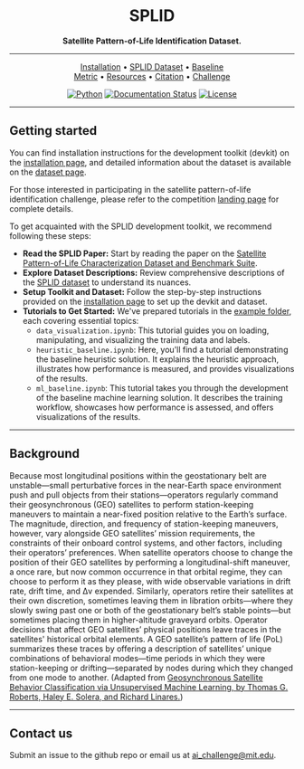 <div align="center">

# SPLID
**Satellite Pattern-of-Life Identification Dataset.**

______________________________________________________________________

<p align="center">
  <a href="https://splid-devkit.readthedocs.io/en/latest/installation.html">Installation</a> •
  <a href="https://splid-devkit.readthedocs.io/en/latest/dataset.html">SPLID Dataset</a> •
  <a href="https://splid-devkit.readthedocs.io/en/latest/baseline.html">Baseline</a> <br>
  <a href="https://splid-devkit.readthedocs.io/en/latest/metric.html">Metric</a> •
  <a href="https://splid-devkit.readthedocs.io/en/latest/resources.html">Resources</a> •
  <a href="https://splid-devkit.readthedocs.io/en/latest/cite.html">Citation</a> •
  <a href="https://eval.ai/web/challenges/challenge-page/XXXX/overview">Challenge</a>
</p>

[![Python](https://img.shields.io/badge/python-%20%203.11-blue.svg)]()
[![Documentation Status](https://readthedocs.org/projects/splid-devkit/badge/?version=latest)](https://splid-devkit.readthedocs.io/en/latest/?badge=latest)
[![License](https://img.shields.io/badge/license-MIT-blue.svg)]()

______________________________________________________________________
<div align="left">
  
## Getting started
You can find installation instructions for the development toolkit (devkit) on the [installation page](https://splid-devkit.readthedocs.io/en/latest/installation.html), and detailed information about the dataset is available on the [dataset page](https://splid-devkit.readthedocs.io/en/latest/dataset.html).

For those interested in participating in the satellite pattern-of-life identification challenge, please refer to the competition [landing page](https://eval.ai/web/challenges/challenge-page/XXXX/overview) for complete details.

To get acquainted with the SPLID development toolkit, we recommend following these steps:
- <b>Read the SPLID Paper:</b> Start by reading the paper on the [Satellite Pattern-of-Life Characterization Dataset and Benchmark Suite](https://www.researchgate.net/publication/374083350_AI_SSA_Challenge_Problem_Satellite_Pattern-of-Life_Characterization_Dataset_and_Benchmark_Suite).
- <b>Explore Dataset Descriptions:</b> Review comprehensive descriptions of the [SPLID dataset](https://splid-devkit.readthedocs.io/en/latest/dataset.html) to understand its nuances.
- <b>Setup Toolkit and Dataset:</b> Follow the step-by-step instructions provided on the [installation page](https://splid-devkit.readthedocs.io/en/latest/installation.html) to set up the devkit and dataset.
- <b>Tutorials to Get Started:</b> We've prepared tutorials in the [example folder](https://github.com/), each covering essential topics:
    - `data_visualization.ipynb`: This tutorial guides you on loading, manipulating, and visualizing the training data and labels.
    - `heuristic_baseline.ipynb`: Here, you'll find a tutorial demonstrating the baseline heuristic solution. It explains the heuristic approach, illustrates how performance is measured, and provides visualizations of the results.
    - `ml_baseline.ipynb`: This tutorial takes you through the development of the baseline machine learning solution. It describes the training workflow, showcases how performance is assessed, and offers visualizations of the results.

______________________________________________________________________

## Background
Because most longitudinal positions within the geostationary belt are unstable—small perturbative forces in the near-Earth space environment push and pull objects from their stations—operators regularly command their geosynchronous (GEO) satellites to perform station-keeping maneuvers to maintain a near-fixed position relative to the Earth’s surface. The magnitude, direction, and frequency of station-keeping maneuvers, however, vary alongside GEO satellites’ mission requirements, the constraints of their onboard control systems, and other factors, including their operators’ preferences. When satellite operators choose to change the position of their GEO satellites by performing a longitudinal-shift maneuver, a once rare, but now common occurrence in that orbital regime, they can choose to perform it as they please, with wide observable variations in drift rate, drift time, and Δv expended. Similarly, operators retire their satellites at their own discretion, sometimes leaving them in libration orbits—where they slowly swing past one or both of the geostationary belt’s stable points—but sometimes placing them in higher-altitude graveyard orbits. Operator decisions that affect GEO satellites’ physical positions leave traces in the satellites' historical orbital elements. A GEO satellite’s pattern of life (PoL) summarizes these traces by offering a description of satellites’ unique combinations of behavioral modes—time periods in which they were station-keeping or drifting—separated by nodes during which they changed from one mode to another.
(Adapted from [Geosynchronous Satellite Behavior Classification via Unsupervised Machine Learning, by Thomas G. Roberts, Haley E. Solera, and Richard Linares.](https://www.researchgate.net/publication/368982563_Geosynchronous_Satellite_Behavior_Classification_via_Unsupervised_Machine_Learning))

______________________________________________________________________

## Contact us
Submit an issue to the github repo or email us at ai_challenge@mit.edu.
